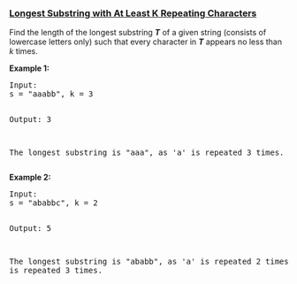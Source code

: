 ### [Longest Substring with At Least K Repeating Characters](https://leetcode.com/problems/longest-substring-with-at-least-k-repeating-characters)

<p>
Find the length of the longest substring <b><i>T</i></b> of a given string (consists of lowercase letters only) such that every character in <b><i>T</i></b> appears no less than <i>k</i> times.
</p>

<p><b>Example 1:</b>
<pre>
Input:
s = "aaabb", k = 3

Output:
3

The longest substring is "aaa", as 'a' is repeated 3 times.
</pre>
</p>

<p><b>Example 2:</b>
<pre>
Input:
s = "ababbc", k = 2

Output:
5

The longest substring is "ababb", as 'a' is repeated 2 times and 'b' is repeated 3 times.
</pre>
</p>